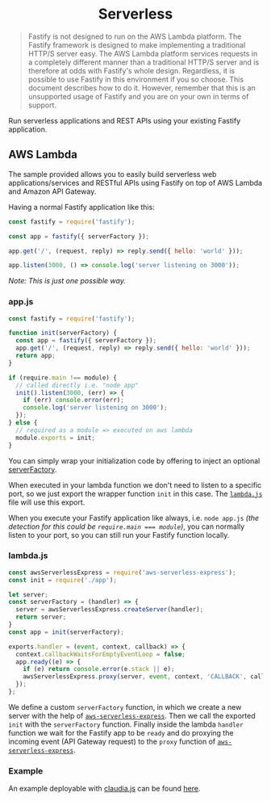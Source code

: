 <h1 align="center">Serverless</h1>

> Fastify is not designed to run on the AWS Lambda platform. The Fastify framework is designed to make implementing a traditional HTTP/S server easy. The AWS Lambda platform services requests in a completely different manner than a traditional HTTP/S server and is therefore at odds with Fastify's whole design. Regardless, it is possible to use Fastify in this environment if you so choose. This document describes how to do it. However, remember that this is an unsupported usage of Fastify and you are on your own in terms of support.


Run serverless applications and REST APIs using your existing Fastify application.


## AWS Lambda

The sample provided allows you to easily build serverless web applications/services and RESTful APIs using Fastify on top of AWS Lambda and Amazon API Gateway.


Having a normal Fastify application like this:

```js
const fastify = require('fastify');

const app = fastify({ serverFactory });

app.get('/', (request, reply) => reply.send({ hello: 'world' }));

app.listen(3000, () => console.log('server listening on 3000'));
```

*Note: This is just one possible way.*

### app.js

```js
const fastify = require('fastify');

function init(serverFactory) {
  const app = fastify({ serverFactory });
  app.get('/', (request, reply) => reply.send({ hello: 'world' }));
  return app;
}

if (require.main !== module) {
  // called directly i.e. "node app"
  init().listen(3000, (err) => {
    if (err) console.error(err);
    console.log('server listening on 3000');
  });
} else {
  // required as a module => executed on aws lambda
  module.exports = init;
}
```

You can simply wrap your initialization code by offering to inject an optional [serverFactory](https://www.fastify.io/docs/latest/Server/#serverfactory).

When executed in your lambda function we don't need to listen to a specific port, so we just export the wrapper function `init` in this case. The [`lambda.js`](https://www.fastify.io/docs/latest/Server/#lambda.js) file will use this export.

When you execute your Fastify application like always, i.e. `node app.js` *(the detection for this could be `require.main === module`)*, you can normally listen to your port, so you can still run your Fastify function locally.

### lambda.js

```js
const awsServerlessExpress = require('aws-serverless-express');
const init = require('./app');

let server;
const serverFactory = (handler) => {
  server = awsServerlessExpress.createServer(handler);
  return server;
}
const app = init(serverFactory);

exports.handler = (event, context, callback) => {
  context.callbackWaitsForEmptyEventLoop = false;
  app.ready((e) => {
    if (e) return console.error(e.stack || e);
    awsServerlessExpress.proxy(server, event, context, 'CALLBACK', callback);
  });
};
```

We define a custom `serverFactory` function, in which we create a new server with the help of [`aws-serverless-express`](https://github.com/awslabs/aws-serverless-express).
Then we call the exported `init` with the `serverFactory` function.
Finally inside the lambda `handler` function we wait for the Fastify app to be `ready` and do proxying the incoming event (API Gateway request) to the `proxy` function of [`aws-serverless-express`](https://github.com/awslabs/aws-serverless-express).


### Example

An example deployable with [claudia.js](https://claudiajs.com/tutorials/serverless-express.html) can be found [here](https://github.com/claudiajs/example-projects/tree/master/fastify-app-lambda).
